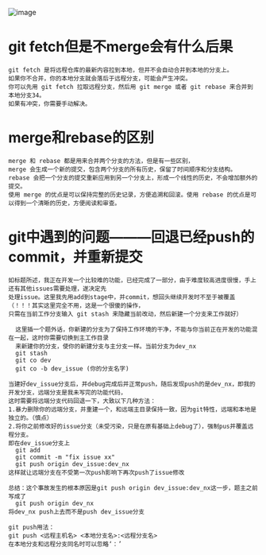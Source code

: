 ![image](https://github.com/TMeatlazijiding/On_the_way/assets/62745028/1d06a668-fc43-4a24-b1c1-797f9e50efcc)
# git fetch但是不merge会有什么后果
~~~
git fetch 是将远程仓库的最新内容拉到本地，但并不会自动合并到本地的分支上。
如果你不合并，你的本地分支就会落后于远程分支，可能会产生冲突。
你可以先用 git fetch 拉取远程分支，然后用 git merge 或者 git rebase 来合并到本地分支34。
如果有冲突，你需要手动解决。
~~~

# merge和rebase的区别
~~~
merge 和 rebase 都是用来合并两个分支的方法，但是有一些区别，
merge 会生成一个新的提交，包含两个分支的所有历史，保留了时间顺序和分支结构。
rebase 会把一个分支的提交重新应用到另一个分支上，形成一个线性的历史，不会增加额外的提交。
使用 merge 的优点是可以保持完整的历史记录，方便追溯和回滚。使用 rebase 的优点是可以得到一个清晰的历史，方便阅读和审查。
~~~
# git中遇到的问题———回退已经push的commit，并重新提交
~~~
如标题所述，我正在开发一个比较难的功能，已经完成了一部分，由于难度较高进度很慢，手上还有其他issues需要处理，遂决定先
处理issue。这里我先用add到stage中，并commit，想回头继续开发时不至于被覆盖（！！！其实这里完全不用，这是一个很傻的操作，
只需在当前工作分支输入 git stash 来隐藏当前改动，然后新建一个分支来工作就好）

  这里插一个题外话，你新建的分支为了保持工作环境的干净，不能与你当前正在开发的功能混在一起，这时你需要切换到主工作目录
  来新建你的分支，使你的新建分支与主分支一样。当前分支为dev_nx
  git stash
  git co dev
  git co -b dev_issue (你的分支名字)

当建好dev_issue分支后，并debug完成后并正常push，随后发现push的是dev_nx，即我的开发分支，远端分支是我未写完的功能代码，
这时需要将远端分支代码回退一下，大致以下几种方法：
1.暴力删除你的远端分支，并重建一个，和远端主目录保持一致，因为git特性，远端和本地是独立的。（慎点）
2.将你之前修改好的issue分支（未受污染，只是在原有基础上debug了），强制pus并覆盖远程分支。
即在dev_issue分支上
  git add
  git commit -m "fix issue xx"
  git push origin dev_issue:dev_nx
这样就让远端分支在不受第一次push影响下再次push了issue修改

总结：这个事故发生的根本原因是git push origin dev_issue:dev_nx这一步，题主之前写成了
  git push origin dev_nx
将dev_nx push上去而不是push dev_issue分支

git push用法：
git push <远程主机名> <本地分支名>:<远程分支名>
在本地分支和远程分支同名时可以忽略‘：’

~~~
